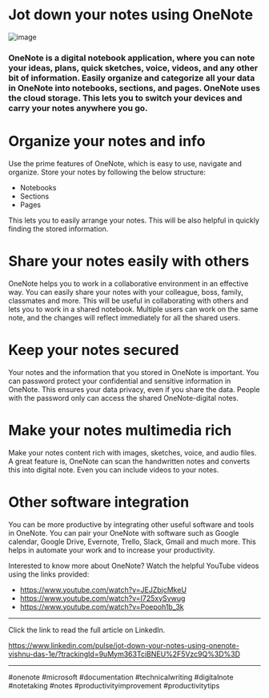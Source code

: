 
# Jot down your notes using OneNote

![image](https://user-images.githubusercontent.com/92569350/212089245-8c39fa7e-fe02-422d-9940-4ba1344e4a8d.png)




 ### OneNote is a digital notebook application, where you can note your ideas, plans, quick sketches, voice, videos, and any other bit of information. Easily organize and categorize all your data in OneNote into notebooks, sections, and pages. OneNote uses the cloud storage. This lets you to switch your devices and carry your notes anywhere you go. 

 

# Organize your notes and info

Use the prime features of OneNote, which is easy to use, navigate and organize. Store your notes by following the below structure:

*  Notebooks 
*  Sections 
*  Pages

This lets you to easily arrange your notes. This will be also helpful in quickly finding the stored information. 

 
# Share your notes easily with others 

 OneNote helps you to work in a collaborative environment in an effective way. You can easily share your notes with your colleague, boss, family, classmates and more. This will be useful in collaborating with others and lets you to work in a shared notebook. Multiple users can work on the same note, and the changes will reflect immediately for all the shared users. 


# Keep your notes secured 

Your notes and the information that you stored in OneNote is important. You can password protect your confidential and sensitive information in OneNote. This ensures your data privacy, even if you share the data. People with the password only can access the shared OneNote-digital notes. 

 

# Make your notes multimedia rich 

 Make your notes content rich with images, sketches, voice, and audio files. A great feature is, OneNote can scan the handwritten notes and converts this into digital note. Even you can include videos to your notes. 

 

# Other software integration 

 You can be more productive by integrating other useful software and tools in OneNote. You can pair your OneNote with software such as Google calendar, Google Drive, Evernote, Trello, Slack, Gmail and much more.  This helps in automate your work and to increase your productivity. 

 

Interested to know more about OneNote? Watch the helpful YouTube videos using the links provided:

* https://www.youtube.com/watch?v=JEJZbjcMkeU
* https://www.youtube.com/watch?v=I725xySvwug
* https://www.youtube.com/watch?v=Poepoh1b_3k

_____________________________________________________________________________________________________


Click the link to read the full article on LinkedIn. 

https://www.linkedin.com/pulse/jot-down-your-notes-using-onenote-vishnu-das-1e/?trackingId=9uMym363TciBNEU%2F5Vzc9Q%3D%3D


____________________________________________________________________________________________________________
 #onenote #microsoft #documentation #technicalwriting #digitalnote #notetaking #notes #productivityimprovement #productivitytips 
